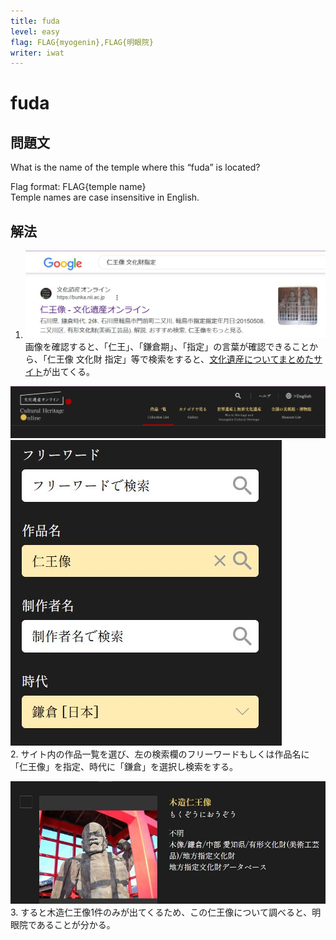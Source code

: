 ```yaml
---
title: fuda
level: easy
flag: FLAG{myogenin},FLAG{明眼院}
writer: iwat
---
```


# fuda

## 問題文
What is the name of the temple where this “fuda” is located?<br>

Flag format: FLAG{temple name}<br>
Temple names are case insensitive in English.<br>


## 解法

1. ![](./img/fuda1.jpg)<br>
画像を確認すると、「仁王」、「鎌倉期」、「指定」の言葉が確認できることから、「仁王像 文化財 指定」等で検索をすると、[文化遺産についてまとめたサイト](https://bunka.nii.ac.jp/)が出てくる。<br>

![](./img/fuda2.jpg)<br>
![](./img/fuda3.jpg)<br>
2. サイト内の作品一覧を選び、左の検索欄のフリーワードもしくは作品名に「仁王像」を指定、時代に「鎌倉」を選択し検索をする。
<br>

![](./img/fuda4.jpg)<br>
3. すると木造仁王像1件のみが出てくるため、この仁王像について調べると、明眼院であることが分かる。